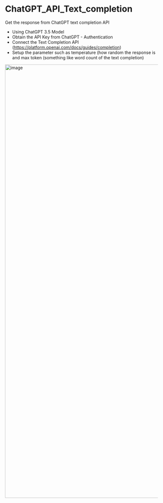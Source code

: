# ChatGPT_API_Text_completion
Get the response from ChatGPT text completion API

- Using ChatGPT 3.5 Model
- Obtain the API Key from ChatGPT - Authentication
- Connect the Text Completion API (https://platform.openai.com/docs/guides/completion)
- Setup the parameter such as temperature (how random the response is and max token (something like word count of the text completion)

<img width="1427" alt="image" src="https://user-images.githubusercontent.com/39978937/234031664-45507d69-6514-454c-be60-a7c40f83c233.png">
